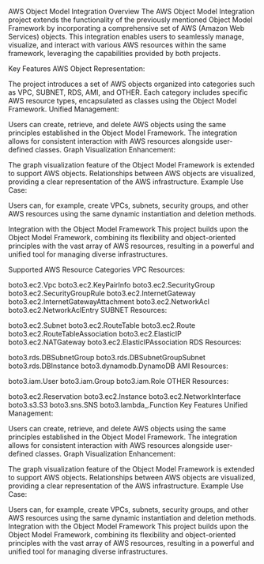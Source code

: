 AWS Object Model Integration
Overview
The AWS Object Model Integration project extends the functionality of the previously mentioned Object Model Framework by incorporating a comprehensive set of AWS (Amazon Web Services) objects. This integration enables users to seamlessly manage, visualize, and interact with various AWS resources within the same framework, leveraging the capabilities provided by both projects.

Key Features
AWS Object Representation:

The project introduces a set of AWS objects organized into categories such as VPC, SUBNET, RDS, AMI, and OTHER.
Each category includes specific AWS resource types, encapsulated as classes using the Object Model Framework.
Unified Management:

Users can create, retrieve, and delete AWS objects using the same principles established in the Object Model Framework.
The integration allows for consistent interaction with AWS resources alongside user-defined classes.
Graph Visualization Enhancement:

The graph visualization feature of the Object Model Framework is extended to support AWS objects.
Relationships between AWS objects are visualized, providing a clear representation of the AWS infrastructure.
Example Use Case:

Users can, for example, create VPCs, subnets, security groups, and other AWS resources using the same dynamic instantiation and deletion methods.

Integration with the Object Model Framework
This project builds upon the Object Model Framework, combining its flexibility and object-oriented principles with the vast array of AWS resources, resulting in a powerful and unified tool for managing diverse infrastructures.

Supported AWS Resource Categories
VPC Resources:

boto3.ec2.Vpc
boto3.ec2.KeyPairInfo
boto3.ec2.SecurityGroup
boto3.ec2.SecurityGroupRule
boto3.ec2.InternetGateway
boto3.ec2.InternetGatewayAttachment
boto3.ec2.NetworkAcl
boto3.ec2.NetworkAclEntry
SUBNET Resources:

boto3.ec2.Subnet
boto3.ec2.RouteTable
boto3.ec2.Route
boto3.ec2.RouteTableAssociation
boto3.ec2.ElasticIP
boto3.ec2.NATGateway
boto3.ec2.ElasticIPAssociation
RDS Resources:

boto3.rds.DBSubnetGroup
boto3.rds.DBSubnetGroupSubnet
boto3.rds.DBInstance
boto3.dynamodb.DynamoDB
AMI Resources:

boto3.iam.User
boto3.iam.Group
boto3.iam.Role
OTHER Resources:

boto3.ec2.Reservation
boto3.ec2.Instance
boto3.ec2.NetworkInterface
boto3.s3.S3
boto3.sns.SNS
boto3.lambda_.Function
Key Features
Unified Management:

Users can create, retrieve, and delete AWS objects using the same principles established in the Object Model Framework.
The integration allows for consistent interaction with AWS resources alongside user-defined classes.
Graph Visualization Enhancement:

The graph visualization feature of the Object Model Framework is extended to support AWS objects.
Relationships between AWS objects are visualized, providing a clear representation of the AWS infrastructure.
Example Use Case:

Users can, for example, create VPCs, subnets, security groups, and other AWS resources using the same dynamic instantiation and deletion methods.
Integration with the Object Model Framework
This project builds upon the Object Model Framework, combining its flexibility and object-oriented principles with the vast array of AWS resources, resulting in a powerful and unified tool for managing diverse infrastructures.